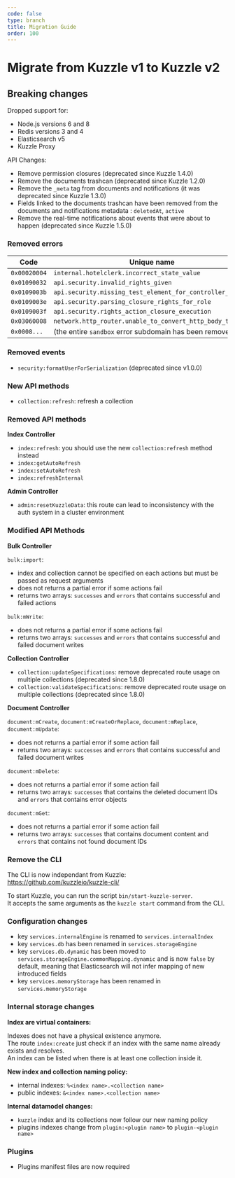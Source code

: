 ```yaml
---
code: false
type: branch
title: Migration Guide
order: 100
---
```


# Migrate from Kuzzle v1 to Kuzzle v2

## Breaking changes

Dropped support for:
  - Node.js versions 6 and 8
  - Redis versions 3 and 4
  - Elasticsearch v5 
  - Kuzzle Proxy 

API Changes:
  - Remove permission closures (deprecated since Kuzzle 1.4.0)
  - Remove the documents trashcan (deprecated since Kuzzle 1.2.0)
  - Remove the `_meta` tag from documents and notifications (it was deprecated since Kuzzle 1.3.0)
  - Fields linked to the documents trashcan have been removed from the documents and notifications metadata : `deletedAt`, `active`
  - Remove the real-time notifications about events that were about to happen (deprecated since Kuzzle 1.5.0)

### Removed errors

| Code | Unique name |
|------|-------------|
| `0x00020004` | `internal.hotelclerk.incorrect_state_value` |
| `0x01090032` | `api.security.invalid_rights_given` |
| `0x0109003b` | `api.security.missing_test_element_for_controller_action` |
| `0x0109003e` | `api.security.parsing_closure_rights_for_role` |
| `0x0109003f` | `api.security.rights_action_closure_execution` |
| `0x03060008` | `network.http_router.unable_to_convert_http_body_to_json` |
| `0x0008...` | (the entire `sandbox` error subdomain has been removed) |

### Removed events

  - `security:formatUserForSerialization` (deprecated since v1.0.0)

### New API methods

  - `collection:refresh`: refresh a collection

### Removed API methods

**Index Controller**

  - `index:refresh`: you should use the new `collection:refresh` method instead
  - `index:getAutoRefresh`
  - `index:setAutoRefresh`
  - `index:refreshInternal`

**Admin Controller**

  - `admin:resetKuzzleData`: this route can lead to inconsistency with the auth system in a cluster environment

### Modified API Methods

**Bulk Controller**

`bulk:import`: 
  - index and collection cannot be specified on each actions but must be passed as request arguments
  - does not returns a partial error if some actions fail
  - returns two arrays: `successes` and `errors` that contains successful and failed actions

`bulk:mWrite`:
  - does not returns a partial error if some actions fail
  - returns two arrays: `successes` and `errors` that contains successful and failed document writes

**Collection Controller**

  - `collection:updateSpecifications`: remove deprecated route usage on multiple collections (deprecated since 1.8.0)
  - `collection:validateSpecifications`: remove deprecated route usage on multiple collections (deprecated since 1.8.0)

**Document Controller**

`document:mCreate`, `document:mCreateOrReplace`, `document:mReplace`, `document:mUpdate`: 
  - does not returns a partial error if some action fail
  - returns two arrays: `successes` and `errors` that contains successful and failed document writes

`document:mDelete`:
  - does not returns a partial error if some action fail
  - returns two arrays: `successes` that contains the deleted document IDs and `errors` that contains error objects

`document:mGet`:
  - does not returns a partial error if some action fail
  - returns two arrays: `successes` that contains document content and `errors` that contains not found document IDs

### Remove the CLI

The CLI is now independant from Kuzzle: https://github.com/kuzzleio/kuzzle-cli/

To start Kuzzle, you can run the script `bin/start-kuzzle-server`.  
It accepts the same arguments as the `kuzzle start` command from the CLI.

### Configuration changes

  - key `services.internalEngine` is renamed to `services.internalIndex`
  - key `services.db` has been renamed in `services.storageEngine`
  - key `services.db.dynamic` has been moved to `services.storageEngine.commonMapping.dynamic` and is now `false` by default, meaning that Elasticsearch will not infer mapping of new introduced fields
  - key `services.memoryStorage` has been renamed in `services.memoryStorage`

### Internal storage changes

**Index are virtual containers:**

Indexes does not have a physical existence anymore.  
The route `index:create` just check if an index with the same name already exists and resolves.  
An index can be listed when there is at least one collection inside it.  

**New index and collection naming policy:**

 - internal indexes: `%<index name>.<collection name>`
 - public indexes: `&<index name>.<collection name>`

**Internal datamodel changes:**

  - `kuzzle` index and its collections now follow our new naming policy
  - plugins indexes change from `plugin:<plugin name>` to `plugin-<plugin name>`

### Plugins

  - Plugins manifest files are now required
